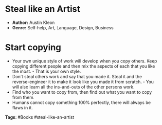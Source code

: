 # Steal like an Artist
- **Author:** Austin Kleon
- **Genre:** Self-help, Art, Language, Design, Business

# Start copying
- Your own unique style of work will develop when you copy others. Keep copying different people and then mix the aspects of each that you like the most. - That is your own style.
- Don't steal others work and say that you made it. Steal it and the reverse-engineer it to make it look like you made it from scratch. - You will also learn all the ins-and-outs of the other persons work.
- Find who you want to copy from, then find out what you want to copy from them.
- Humans cannot copy something 100% perfectly, there will always be flaws in it.

**Tags:** #Books  #steal-like-an-artist